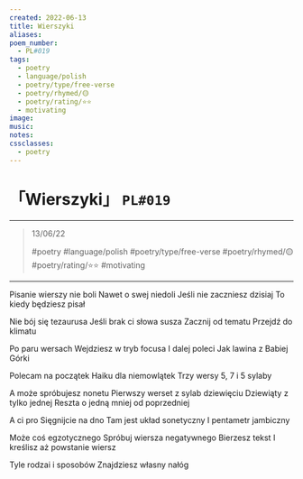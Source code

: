```yaml
---
created: 2022-06-13
title: Wierszyki
aliases:
poem_number:
  - PL#019
tags:
  - poetry
  - language/polish
  - poetry/type/free-verse
  - poetry/rhymed/🟡
  - poetry/rating/⭐⭐
  - motivating
image:
music:
notes:
cssclasses:
  - poetry
---
```

# 「Wierszyki」 `PL#019`

---

> 13/06/22
> 
> #poetry 
> #language/polish 
> #poetry/type/free-verse 
> #poetry/rhymed/🟡 
> #poetry/rating/⭐⭐ 
> #motivating 

---

Pisanie wierszy nie boli
Nawet o swej niedoli
Jeśli nie zaczniesz dzisiaj
To kiedy będziesz pisał

Nie bój się tezaurusa
Jeśli brak ci słowa susza
Zacznij od tematu
Przejdź do klimatu

Po paru wersach
Wejdziesz w tryb focusa
I dalej poleci
Jak lawina z Babiej Górki

Polecam na początek
Haiku dla niemowlątek
Trzy wersy
5, 7 i 5 sylaby

A może spróbujesz nonetu
Pierwszy werset z sylab dziewięciu
Dziewiąty z tylko jednej
Reszta o jedną mniej od poprzedniej

A ci pro
Sięgnijcie na dno
Tam jest układ sonetyczny
I pentametr jambiczny

Może coś egzotycznego
Spróbuj wiersza negatywnego
Bierzesz tekst
I kreślisz aż powstanie wiersz

Tyle rodzai i sposobów
Znajdziesz własny nałóg